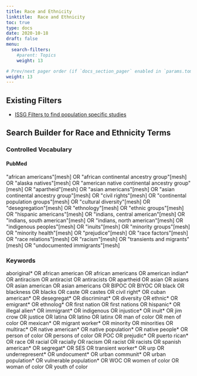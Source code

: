 ```yaml
---
title: Race and Ethnicity
linktitle:  Race and Ethnicity
toc: true
type: docs
date: 2020-10-18
draft: false
menu:
  search-filters:
    #parent: Topics
    weight: 13

# Prev/next pager order (if `docs_section_pager` enabled in `params.toml`)
weight: 13
---
```

## Existing Filters
* [ISSG Filters to find population specific studies](https://sites.google.com/a/york.ac.uk/issg-search-filters-resource/home/population-specific?authuser=0)


## Search Builder for Race and Ethnicity Terms

### Controlled Vocabulary

#### PubMed

"african americans"[mesh] OR "african continental ancestry group"[mesh] OR "alaska natives"[mesh] OR "american native continental ancestry group"[mesh] OR "apartheid"[mesh] OR "asian americans"[mesh] OR "asian continental ancestry group"[mesh] OR "civil rights"[mesh] OR "continental population groups"[mesh] OR "cultural diversity"[mesh] OR "desegregation"[mesh] OR "ethnology"[mesh] OR "ethnic groups"[mesh] OR "hispanic americans"[mesh] OR "indians, central american"[mesh] OR "indians, south american"[mesh] OR "indians, north american"[mesh] OR "indigenous peoples"[mesh] OR "inuits"[mesh] OR "minority groups"[mesh] OR "minority health"[mesh] OR "prejudice"[mesh] OR "race factors"[mesh] OR "race relations"[mesh] OR "racism"[mesh] OR "transients and migrants"[mesh] OR "undocumented immigrants"[mesh]

### Keywords

aboriginal* OR african american OR african americans OR american indian* OR antiracism OR antiracist OR antiracists OR apartheid OR asian OR asians OR asian american OR asian americans OR BIPOC OR BIYOC OR black OR blackness OR blacks OR caste OR castes OR civil right* OR cuban american* OR desegregat* OR discriminat* OR diversity OR ethnic* OR emigrant* OR ethnolog* OR first nation OR first nations OR hispanic* OR illegal alien* OR immigrant* OR indigenous OR injustice* OR inuit* OR jim crow OR justice OR latina OR latino OR latinx OR man of color OR men of color OR mexican* OR migrant worker* OR minority OR minorities OR multirac* OR native american* OR native population* OR native people* OR person of color OR persons of color OR POC OR prejudic* OR puerto rican* OR race OR racial OR racially OR racism OR racist OR racists OR spanish american* OR segregat* OR SES OR transient worker* OR urp OR underrepresent* OR undocument* OR urban communit* OR urban population* OR vulnerable population* OR WOC OR women of color OR woman of color OR youth of color